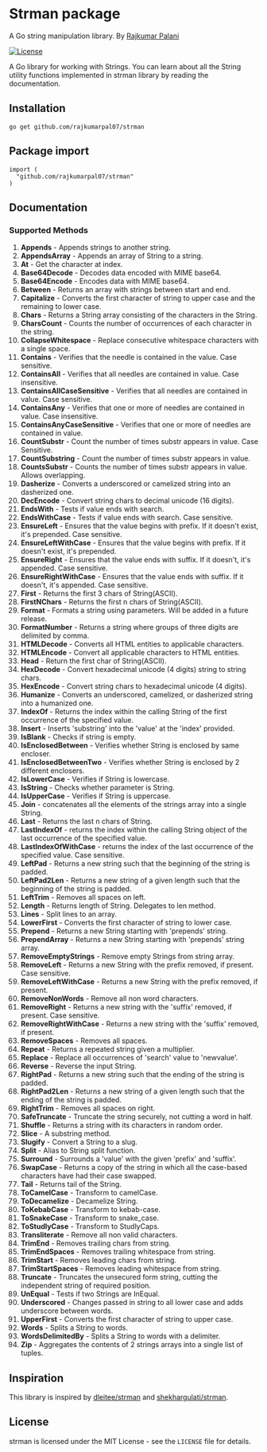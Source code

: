 # Strman package
A Go string manipulation library. By [Rajkumar Palani](https://www.rajkumarpalani.com)

[![License](https://img.shields.io/:license-mit-blue.svg)](./LICENSE.md)


A Go library for working with Strings. You can learn about all the String utility functions implemented in strman library by reading the documentation.

## Installation

~~~~
go get github.com/rajkumarpal07/strman
~~~~

## Package import

```
import (
  "github.com/rajkumarpal07/strman"
)
```

## Documentation
### Supported Methods
1. **Appends** - Appends strings to another string.
2. **AppendsArray** - Appends an array of String to a string.
3. **At** - Get the character at index.
4. **Base64Decode** - Decodes data encoded with MIME base64.
5. **Base64Encode** - Encodes data with MIME base64.
6. **Between** - Returns an array with strings between start and end.
7. **Capitalize** - Converts the first character of string to upper case and the remaining to lower case.
8. **Chars** - Returns a String array consisting of the characters in the String.
9. **CharsCount** - Counts the number of occurrences of each character in the string.
10. **CollapseWhitespace** - Replace consecutive whitespace characters with a single space.
11. **Contains** - Verifies that the needle is contained in the value. Case sensitive.
12. **ContainsAll** - Verifies that all needles are contained in value. Case insensitive.
13. **ContainsAllCaseSensitive** - Verifies that all needles are contained in value. Case sensitive.
14. **ContainsAny** - Verifies that one or more of needles are contained in value. Case insensitive.
15. **ContainsAnyCaseSensitive** - Verifies that one or more of needles are contained in value.
16. **CountSubstr** - Count the number of times substr appears in value. Case Sensitive.
17. **CountSubstring** - Count the number of times substr appears in value. 
18. **CountsSubstr** - Counts the number of times substr appears in value. Allows overlapping.
19. **Dasherize** - Converts a underscored or camelized string into an dasherized one.
20. **DecEncode** - Convert string chars to decimal unicode (16 digits).
21. **EndsWith** - Tests if value ends with search. 
22. **EndsWithCase** - Tests if value ends with search. Case sensitive.
23. **EnsureLeft** - Ensures that the value begins with prefix. If it doesn't exist, it's prepended. Case sensitive.
24. **EnsureLeftWithCase** - Ensures that the value begins with prefix. If it doesn't exist, it's prepended.
25. **EnsureRight** - Ensures that the value ends with suffix. If it doesn't, it's appended. Case sensitive.
26. **EnsureRightWithCase** - Ensures that the value ends with suffix. If it doesn't, it's appended. Case sensitive.
27. **First** - Returns the first 3 chars of String(ASCII).
28. **FirstNChars** - Returns the first n chars of String(ASCII).
29. **Format** - Formats a string using parameters. Will be added in a future release.
30. **FormatNumber** - Returns a string where groups of three digits are delimited by comma.
31. **HTMLDecode** - Converts all HTML entities to applicable characters.
32. **HTMLEncode** - Convert all applicable characters to HTML entities.
33. **Head** - Return the first char of String(ASCII).
34. **HexDecode** - Convert hexadecimal unicode (4 digits) string to string chars.
35. **HexEncode** - Convert string chars to hexadecimal unicode (4 digits).
36. **Humanize** - Converts an underscored, camelized, or dasherized string into a humanized one.
37. **IndexOf** - Returns the index within the calling String of the first occurrence of the specified value.
38. **Insert** - Inserts 'substring' into the 'value' at the 'index' provided.
39. **IsBlank** - Checks if string is empty.
40. **IsEnclosedBetween** - Verifies whether String is enclosed by same encloser.
41. **IsEnclosedBetweenTwo** - Verifies whether String is enclosed by 2 different enclosers.
42. **IsLowerCase** - Verifies if String is lowercase.
43. **IsString** - Checks whether parameter is String.
44. **IsUpperCase** - Verifies if String is uppercase.
45. **Join** - concatenates all the elements of the strings array into a single String.
46. **Last** - Returns the last n chars of String.
47. **LastIndexOf** - returns the index within the calling String object of the last occurrence of the specified value.
48. **LastIndexOfWithCase** - returns the index of the last occurrence of the specified value. Case sensitive.
49. **LeftPad** - Returns a new string such that the beginning of the string is padded.
50. **LeftPad2Len** - Returns a new string of a given length such that the beginning of the string is padded.
51. **LeftTrim** - Removes all spaces on left.
52. **Length** - Returns length of String. Delegates to len method.
53. **Lines** - Split lines to an array.
54. **LowerFirst** - Converts the first character of string to lower case.
55. **Prepend** - Returns a new String starting with 'prepends' string.
56. **PrependArray** - Returns a new String starting with 'prepends' string array.
57. **RemoveEmptyStrings** - Remove empty Strings from string array.
58. **RemoveLeft** - Returns a new String with the prefix removed, if present. Case sensitive.
59. **RemoveLeftWithCase** - Returns a new String with the prefix removed, if present.
60. **RemoveNonWords** - Remove all non word characters.
61. **RemoveRight** - Returns a new string with the 'suffix' removed, if present. Case sensitive.
62. **RemoveRightWithCase** - Returns a new string with the 'suffix' removed, if present.
63. **RemoveSpaces** - Removes all spaces.
64. **Repeat** - Returns a repeated string given a multiplier.
65. **Replace** - Replace all occurrences of 'search' value to 'newvalue'.
66. **Reverse** - Reverse the input String.
67. **RightPad** - Returns a new string such that the ending of the string is padded.
68. **RightPad2Len** - Returns a new string of a given length such that the ending of the string is padded.
69. **RightTrim** - Removes all spaces on right.
70. **SafeTruncate** - Truncate the string securely, not cutting a word in half.
71. **Shuffle** - Returns a string with its characters in random order.
72. **Slice** - A substring method.
73. **Slugify** - Convert a String to a slug.
74. **Split** - Alias to String split function.
75. **Surround** - Surrounds a 'value' with the given 'prefix' and 'suffix'.
76. **SwapCase** - Returns a copy of the string in which all the case-based characters have had their case swapped.
77. **Tail** - Returns tail of the String.
78. **ToCamelCase** - Transform to camelCase.
79. **ToDecamelize** - Decamelize String.
80. **ToKebabCase** - Transform to kebab-case.
81. **ToSnakeCase** - Transform to snake_case.
82. **ToStudlyCase** - Transform to StudlyCaps.
83. **Transliterate** - Remove all non valid characters.
84. **TrimEnd** - Removes trailing chars from string.
85. **TrimEndSpaces** - Removes trailing whitespace from string.
86. **TrimStart** - Removes leading chars from string.
87. **TrimStartSpaces** - Removes leading whitespace from string.
88. **Truncate** - Truncates the unsecured form string, cutting the independent string of required position.
89. **UnEqual** - Tests if two Strings are InEqual.
90. **Underscored** - Changes passed in string to all lower case and adds underscore between words.
91. **UpperFirst** - Converts the first character of string to upper case.
92. **Words** - Splits a String to words.
93. **WordsDelimitedBy** - Splits a String to words with a delimiter.
94. **Zip** - Aggregates the contents of 2 strings arrays into a single list of tuples.



## Inspiration

This library is inspired by [dleitee/strman](https://github.com/dleitee/strman) and 
[shekhargulati/strman](https://github.com/shekhargulati/strman-java).

License
-------
strman is licensed under the MIT License - see the `LICENSE` file for details.
